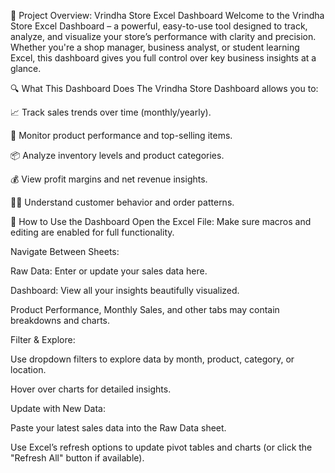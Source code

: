 🌟 Project Overview: Vrindha Store Excel Dashboard
Welcome to the Vrindha Store Excel Dashboard – a powerful, easy-to-use tool designed to track, analyze, and visualize your store’s performance with clarity and precision. Whether you're a shop manager, business analyst, or student learning Excel, this dashboard gives you full control over key business insights at a glance.

🔍 What This Dashboard Does
The Vrindha Store Dashboard allows you to:

📈 Track sales trends over time (monthly/yearly).

🛒 Monitor product performance and top-selling items.

📦 Analyze inventory levels and product categories.

💰 View profit margins and net revenue insights.

👩‍💼 Understand customer behavior and order patterns.

🚀 How to Use the Dashboard
Open the Excel File: Make sure macros and editing are enabled for full functionality.

Navigate Between Sheets:

Raw Data: Enter or update your sales data here.

Dashboard: View all your insights beautifully visualized.

Product Performance, Monthly Sales, and other tabs may contain breakdowns and charts.

Filter & Explore:

Use dropdown filters to explore data by month, product, category, or location.

Hover over charts for detailed insights.

Update with New Data:

Paste your latest sales data into the Raw Data sheet.

Use Excel’s refresh options to update pivot tables and charts (or click the "Refresh All" button if available).

